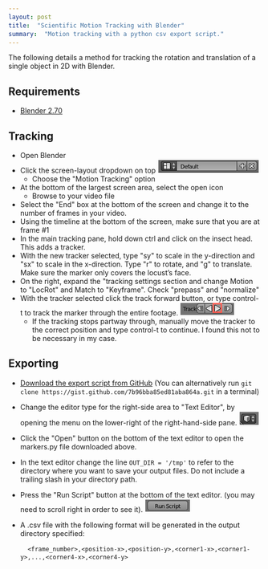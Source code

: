 ```yaml
---
layout: post
title:  "Scientific Motion Tracking with Blender"
summary:  "Motion tracking with a python csv export script."
---
```


The following details a method for tracking the rotation and translation of a single object in 2D with Blender.

Requirements
---------------

* [Blender 2.70](http://www.blender.org/)

Tracking
--------------

* Open Blender
* Click the screen-layout dropdown on top ![screen layout dropdown](/images/blender1.png)
    * Choose the "Motion Tracking" option
* At the bottom of the largest screen area, select the open icon
    * Browse to your video file
* Select the "End" box at the bottom of the screen and change it to the number of frames in your video.
* Using the timeline at the bottom of the screen, make sure that you are at frame #1
* In the main tracking pane, hold down ctrl and click on the insect head.  This adds a tracker.
* With the new tracker selected, type "sy" to scale in the y-direction and "sx" to scale in the x-direction.  Type "r" to rotate, and "g" to translate. Make sure the marker only covers the locust’s face.
* On the right, expand the "tracking settings section and change Motion to "LocRot" and Match to "Keyframe".  Check "prepass" and "normalize"
* With the tracker selected click the track forward button, or type 
  control-t to track the marker through the entire footage.   ![track forward button](/images/blender2.png)
    * If the tracking stops partway through, manually move the tracker to the correct position and type control-t to continue.  I found this not to be necessary in my case.

Exporting
------------

* [Download the export script from GitHub](https://gist.github.com/7b96bba85ed81aba864a)  (You can alternatively run `git clone https://gist.github.com/7b96bba85ed81aba864a.git` in a terminal)
* Change the editor type for the right-side area to "Text Editor", by opening the menu on the lower-right of the right-hand-side pane.  ![editor type dropdown](/images/blender3.png)
* Click the "Open" button on the bottom of the text editor to open the markers.py file downloaded above.
* In the text editor change the line `OUT_DIR = '/tmp'` to refer to the directory where you want to save your output files.  Do not include a trailing slash in your directory path.
* Press the "Run Script" button at the bottom of the text editor. (you may need to scroll right in order to see it).  ![run script button](/images/blender4.png)
* A .csv file with the following format will be generated in the output directory specified:

        <frame_number>,<position-x>,<position-y>,<corner1-x>,<corner1-y>,...,<corner4-x>,<corner4-y>
